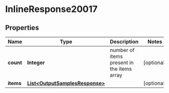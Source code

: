 # InlineResponse20017

## Properties
Name | Type | Description | Notes
------------ | ------------- | ------------- | -------------
**count** | **Integer** | number of items present in the items array |  [optional]
**items** | [**List&lt;OutputSamplesResponse&gt;**](OutputSamplesResponse.md) |  |  [optional]
